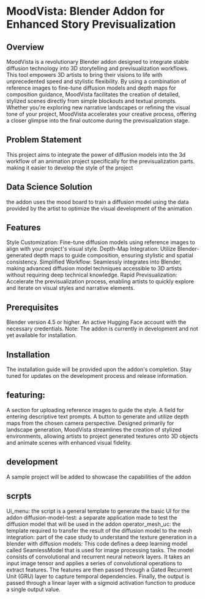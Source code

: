 # MoodVista: Blender Addon for Enhanced Story Previsualization


## Overview
MoodVista is a revolutionary Blender addon designed to integrate stable diffusion technology into 3D storytelling and previsualization workflows. This tool empowers 3D artists to bring their visions to life with unprecedented speed and stylistic flexibility. By using a combination of reference images to fine-tune diffusion models and depth maps for composition guidance, MoodVista facilitates the creation of detailed, stylized scenes directly from simple blockouts and textual prompts. Whether you're exploring new narrative landscapes or refining the visual tone of your project, MoodVista accelerates your creative process, offering a closer glimpse into the final outcome during the previsualization stage.

## Problem Statement
This project aims to integrate the power of diffusion models into the 3d workflow of an animation project specifically for the previsualization parts. making it easier to develop the style of the project 

## Data Science Solution  
the addon uses the mood board to train a diffusion model using the data provided by the artist to optimize the visual development of the animation 

## Features
Style Customization: Fine-tune diffusion models using reference images to align with your project's visual style.
Depth-Map Integration: Utilize Blender-generated depth maps to guide composition, ensuring stylistic and spatial consistency.
Simplified Workflow: Seamlessly integrates into Blender, making advanced diffusion model techniques accessible to 3D artists without requiring deep technical knowledge.
Rapid Previsualization: Accelerate the previsualization process, enabling artists to quickly explore and iterate on visual styles and narrative elements.


## Prerequisites
Blender version 4.5 or higher.
An active Hugging Face account with the necessary credentials.
Note: The addon is currently in development and not yet available for installation.


## Installation
The installation guide will be provided upon the addon's completion. Stay tuned for updates on the development process and release information.
 
 
## featuring:

A section for uploading reference images to guide the style.
A field for entering descriptive text prompts.
A button to generate and utilize depth maps from the chosen camera perspective.
Designed primarily for landscape generation, MoodVista streamlines the creation of stylized environments, allowing artists to project generated textures onto 3D objects and animate scenes with enhanced visual fidelity.

## development 
A sample project will be added to showcase the capabilities of the addon 


## scrpts
Ui_menu: the script is a general template to generate the basic UI for the addon 
diffusion-model-test: a separate application made to test the diffusion model that will be used in the addon
operator_mesh_uc: the template required to transfer the result of the diffusion model to the mesh 
integration: part of the case study to understand the texture generation in a blender with diffusion models: This code defines a deep learning model called SeamlessModel that is used for image processing tasks. The model consists of convolutional and recurrent neural network layers. It takes an input image tensor and applies a series of convolutional operations to extract features. The features are then passed through a Gated Recurrent Unit (GRU) layer to capture temporal dependencies. Finally, the output is passed through a linear layer with a sigmoid activation function to produce a single output value. 
